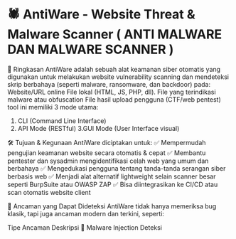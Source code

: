 # 🕷️ AntiWare - Website Threat & Malware Scanner ( ANTI MALWARE DAN MALWARE SCANNER )
📌 Ringkasan
AntiWare adalah sebuah alat keamanan siber otomatis yang digunakan untuk melakukan website vulnerability scanning dan mendeteksi skrip berbahaya (seperti malware, ransomware, dan backdoor) pada:
Website/URL online File lokal (HTML, JS, PHP, dll). File yang terindikasi malware atau obfuscation File hasil upload pengguna (CTF/web pentest) tool ini memiliki 3 mode utama:
1. CLI (Command Line Interface)
2. API Mode (RESTful)
3.GUI Mode (User Interface visual)

🛠️ Tujuan & Kegunaan
AntiWare diciptakan untuk:
✅ Mempermudah pengujian keamanan website secara otomatis & cepat
✅ Membantu pentester dan sysadmin mengidentifikasi celah web yang umum dan berbahaya
✅ Mengedukasi pengguna tentang tanda-tanda serangan siber berbasis web
✅ Menjadi alat alternatif lightweight selain scanner besar seperti BurpSuite atau OWASP ZAP
✅ Bisa diintegrasikan ke CI/CD atau scan otomatis website client

🔎 Ancaman yang Dapat Dideteksi
AntiWare tidak hanya memeriksa bug klasik, tapi juga ancaman modern dan terkini, seperti:

Tipe Ancaman	Deskripsi
🛑 Malware Injection	Deteksi <script> asing dari domain mencurigakan
🔐 Ransomware Behavior	Mendeteksi file encrypt.php atau pola enkripsi massal
🐚 Backdoor Upload	Waspadai file shell.php, cmd.php, r57.php yang sering dipakai attacker
⛏️ Cryptojacking	Deteksi mining script seperti coinhive, mining.js
🧊 iFrame Phishing	iFrame dari domain luar yang menyematkan konten tidak aman
🚨 0-Day Pattern Match	Pola eval(base64_decode...), unauthorized_access, debug, dll

⚙️ Cara Kerja Teknologi
Input URL atau File Scan halaman HTML/JS target Ekstrak seluruh isi konten Pattern Matching (Regex), Mencocokkan konten terhadap daftar threat signatures (regex) Hasil ScanJika cocok: data disimpan → log → dashboard → laporan JSON/TXT. VirusTotal Integration Mengecek URL terhadap database global VirusTotal (opsional) Laporan & Upload Laporan disimpan lokal (antiware_reports/) dan bisa dikirim ke dashboard eksternal.

🧠 Keunggulan AntiWare
Fitur	Keterangan
✅ CLI/GUI/API Mode	Bisa digunakan dari terminal, REST API, atau antarmuka grafis
🚀 Fast Lightweight	Lebih cepat dari tools besar karena tidak membuat DOM atau overhead berat
🌐 Integrasi VirusTotal	Cek reputasi domain atau URL target secara real-time
📄 Output JSON + TXT	Bisa diintegrasikan dengan script lain atau CI/CD
🔐 Konfigurasi Mudah	API Key, token, dan endpoint dapat diatur langsung lewat CLI
🎨 Logo & Branding	Menampilkan logo visual di CLI (segi enam + laba-laba)
**AntiWare** adalah alat keamanan siber open-source untuk mendeteksi ancaman berbasis web secara otomatis, termasuk:
- malware injection,
- ransomware script,
- backdoor shell,
- cryptojacking,
- serta pola eksploitasi 0-day.

AntiWare dapat dijalankan dalam mode CLI (Command Line) dan GUI, serta dapat diinstal sebagai aplikasi `.deb` seperti tools resmi di Kali Linux.

Scan result for https://vulnerable-site.com:
Time: 2025-07-14T12:00:00Z

- Malware Injection (CVE: CVE-2023-28546)
  Description: Indikasi injeksi script malware obfuscated.
  Solution: Hapus script, update CMS, dan audit server.

- Cryptojacking Script (CVE: CVE-2018-1000402)
  Description: Script mining crypto ilegal ditemukan.
  Solution: Blokir domain mining, hapus script, dan update patch.

  AntiWare dilengkapi **antarmuka CLI dan GUI**, mendukung integrasi **VirusTotal**, serta kompatibel dijalankan di sistem operasi Linux (termasuk Kali Linux).

---

## 🎯 Fitur Utama

- 🔍 Scan otomatis terhadap URL dan file lokal
- 📄 Output dalam format teks & JSON
- 🌐 Dukungan API Server & GUI
- 🛡️ Integrasi VirusTotal (API Key opsional)
- ☁️ Upload hasil ke dashboard eksternal (jika disetel)
- 🎨 Tampilan logo saat tools dijalankan
- 🖥️ File `.desktop` untuk launcher GUI
- 📦 Installer `.deb` (opsional)

---

## 🧰 Kebutuhan Sistem

- Python 3.6+
- Modul: `requests`, `flask`, `bs4`, `PIL`, `dotenv`
```bash
pip install -r requirements.txt --break-system-pakages ( jika pip anda bermasalah di GNU kali linux atau ubuntu. )

#sistematika instalasi github debian
git clone https://github.com/Mr-C0k1/antiware.git
cd antiware
chmod +x install_antiware.sh
./install_antiware.sh >> or bash command
pip install -r requirements.txt --break-system-pakages ( jika pip anda bermasalah di GNU kali linux atau ubuntu. )
antiware https://targetwebsite.com >>> running command

#FILE SCAN MODE
antiware -f suspicious_file.html
antiware -l list_url.txt

#API Mode
antiware --api
Endpoint aktif di: http://localhost:5000/api/scan

#Gunakan header:
(pgsql)
Authorization: Bearer <token>
Content-Type: application/json

#GUI Interface (Opsional)
Jika ingin menggunakan GUI:
python3 antiware_gui.py

# GUI Mode
python3 /opt/antiware/antiware_gui.py

#contoh output
{
  "url": "http://example.com",
  "scan_time": "2025-07-14T12:20:00Z",
  "vulnerabilities": [
    {
      "type": "Backdoor Upload",
      "cve": "CVE-2023-23924",
      "description": "File backdoor populer ditemukan di path web.",
      "solution": "Hapus file, audit akses file, dan pasang Web Application Firewall."
    }
  ]
}



🛡️ Deteksi Ransomware Akira
Modul Anti-Akira dalam aware.py mendeteksi secara aktif pola dan aktivitas khas dari ransomware Akira, yang dikenal sebagai ancaman siber global sejak 2023.

🔍 Deteksi berbasis:
File ransom note seperti akira_readme.txt

Ekstensi file terenkripsi: .akira

Script enkripsi: akira_enc.php

PowerShell Command: Set-MpPreference -DisableRealtimeMonitoring (digunakan untuk mematikan antivirus sebelum enkripsi)

🧬 Signature Hash (MD5):
Menggunakan hash signature pada file statik untuk mengenali varian malware yang dikenal.

🔁 Real-time Monitoring:
Mode pemantauan direktori (--monitor) memungkinkan deteksi ransomware saat file dibuat, dimodifikasi, atau diupload secara mencurigakan.

✅ Tujuan:
Mendeteksi serangan sebelum ransomware melakukan enkripsi massal

Memberikan laporan langsung ke dashboard atau terminal

Meningkatkan kewaspadaan server web terhadap serangan kriptografi ilegal







  
